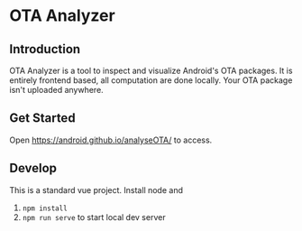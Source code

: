 # OTA Analyzer

## Introduction

OTA Analyzer is a tool to inspect and visualize Android's OTA packages. It is entirely frontend based, all computation are done locally. Your OTA package isn't uploaded anywhere.

## Get Started

Open https://android.github.io/analyseOTA/ to access.

## Develop

This is a standard vue project. Install node and

1. `npm install`
2. `npm run serve` to start local dev server
